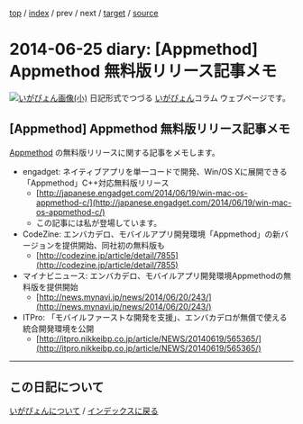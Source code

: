 [top](https://igapyon.github.io/diary/) 
 / [index](https://igapyon.github.io/diary/2014/index.html) 
 / prev 
 / next 
 / [target](https://igapyon.github.io/diary/2014/ig140625.html) 
 / [source](https://github.com/igapyon/diary/blob/gh-pages/2014/ig140625.html.src.md) 

2014-06-25 diary: [Appmethod] Appmethod 無料版リリース記事メモ
=====================================================================================================
[![いがぴょん画像(小)](https://igapyon.github.io/diary/images/iga200306s.jpg "いがぴょん")](https://igapyon.github.io/diary/memo/memoigapyon.html) 日記形式でつづる [いがぴょん](https://igapyon.github.io/diary/memo/memoigapyon.html)コラム ウェブページです。

## [Appmethod] Appmethod 無料版リリース記事メモ

[Appmethod](https://ja.wikipedia.org/wiki/Appmethod) の無料版リリースに関する記事をメモします。

* engadget: ネイティブアプリを単一コードで開発、Win/OS Xに展開できる「Appmethod」C++対応無料版リリース
  * [http://japanese.engadget.com/2014/06/19/win-mac-os-appmethod-c/](http://japanese.engadget.com/2014/06/19/win-mac-os-appmethod-c/)
  * この記事には私が登場しています。
* CodeZine: エンバカデロ、モバイルアプリ開発環境「Appmethod」の新バージョンを提供開始、同社初の無料版も
  * [http://codezine.jp/article/detail/7855](http://codezine.jp/article/detail/7855)
* マイナビニュース: エンバカデロ、モバイルアプリ開発環境Appmethodの無料版を提供開始
  * [http://news.mynavi.jp/news/2014/06/20/243/](http://news.mynavi.jp/news/2014/06/20/243/)
* ITPro: 「モバイルファーストな開発を支援」、エンバカデロが無償で使える統合開発環境を公開
  * [http://itpro.nikkeibp.co.jp/article/NEWS/20140619/565365/](http://itpro.nikkeibp.co.jp/article/NEWS/20140619/565365/)



----------------------------------------------------------------------------------------------------

## この日記について
[いがぴょんについて](https://igapyon.github.io/diary/memo/memoigapyon.html) / [インデックスに戻る](https://igapyon.github.io/diary/idxall.html)
